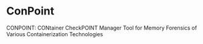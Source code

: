 # ConPoint
CONPOINT: CONtainer CheckPOINT Manager Tool for Memory Forensics of Various Containerization Technologies

